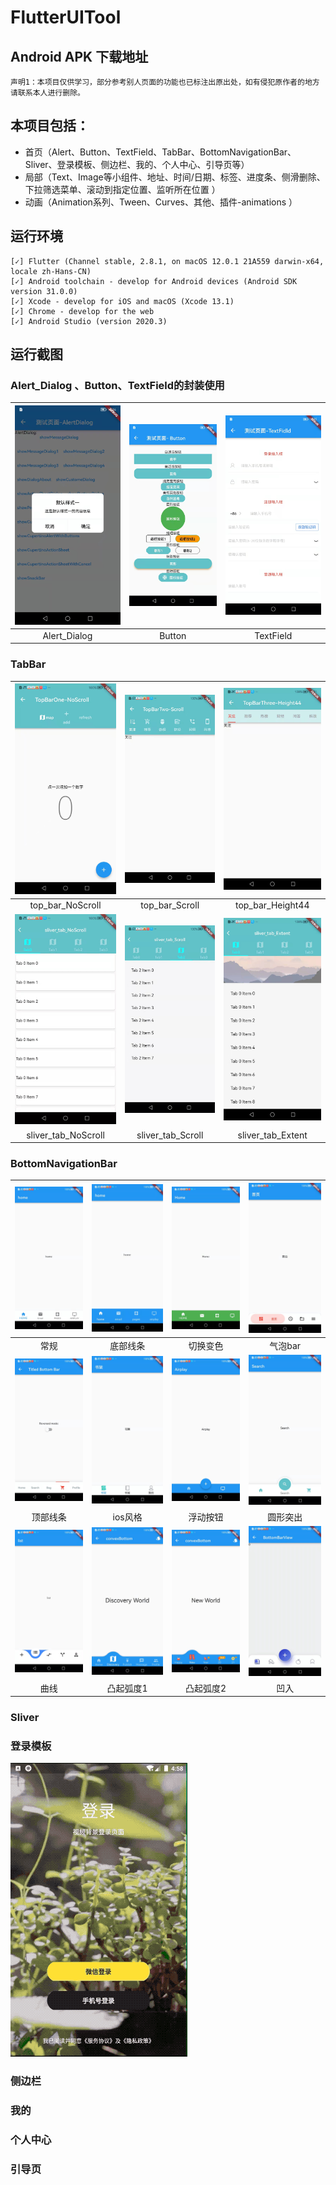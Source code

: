 # FlutterUITool

## Android APK 下载地址

`声明1：本项目仅供学习，部分参考别人页面的功能也已标注出原出处，如有侵犯原作者的地方请联系本人进行删除。`


## 本项目包括：

- 首页（Alert、Button、TextField、TabBar、BottomNavigationBar、Sliver、登录模板、侧边栏、我的、个人中心、引导页等）
- 局部（Text、Image等小组件、地址、时间/日期、标签、进度条、侧滑删除、下拉筛选菜单、滚动到指定位置、监听所在位置 ）
- 动画（Animation系列、Tween、Curves、其他、插件-animations ）


## 运行环境

```
[✓] Flutter (Channel stable, 2.8.1, on macOS 12.0.1 21A559 darwin-x64, locale zh-Hans-CN)
[✓] Android toolchain - develop for Android devices (Android SDK version 31.0.0)
[✓] Xcode - develop for iOS and macOS (Xcode 13.1)
[✓] Chrome - develop for the web
[✓] Android Studio (version 2020.3)

```

## 运行截图

### Alert_Dialog 、Button、TextField的封装使用
|![1](https://github.com/dushiling/flutter_ui_tool/blob/main/assets/demonst_img/alert_dialog.jpg)|![2](https://github.com/dushiling/flutter_ui_tool/blob/main/assets/demonst_img/button.jpg)|![3](https://github.com/dushiling/flutter_ui_tool/blob/main/assets/demonst_img/textfield.jpg)|
| :--: | :--: | :--: |
|Alert_Dialog|Button|TextField|



### TabBar
|![1](https://github.com/dushiling/flutter_ui_tool/blob/main/assets/demonst_img/tabbar/top_bar_NoScroll.jpeg)|![2](https://github.com/dushiling/flutter_ui_tool/blob/main/assets/demonst_img/tabbar/top_bar_Scroll.jpeg)|![3](https://github.com/dushiling/flutter_ui_tool/blob/main/assets/demonst_img/tabbar/top_bar_Height44.jpeg)|
| :--: | :--: | :--: | 
|top_bar_NoScroll|top_bar_Scroll|top_bar_Height44|
|![1](https://github.com/dushiling/flutter_ui_tool/blob/main/assets/demonst_img/tabbar/sliver_tab_NoScroll.jpeg)|![2](https://github.com/dushiling/flutter_ui_tool/blob/main/assets/demonst_img/tabbar/sliver_tab_Scroll.jpeg)|![3](https://github.com/dushiling/flutter_ui_tool/blob/main/assets/demonst_img/tabbar/sliver_tab_Extent.jpeg)
|sliver_tab_NoScroll|sliver_tab_Scroll|sliver_tab_Extent|



### BottomNavigationBar
|![1](https://github.com/dushiling/flutter_ui_tool/blob/main/assets/demonst_img/bottomNavigationBar/general.jpg)|![2](https://github.com/dushiling/flutter_ui_tool/blob/main/assets/demonst_img/bottomNavigationBar/bottom_line.jpg)|![3](https://github.com/dushiling/flutter_ui_tool/blob/main/assets/demonst_img/bottomNavigationBar/change_color.jpg)|![4](https://github.com/dushiling/flutter_ui_tool/blob/main/assets/demonst_img/bottomNavigationBar/bubble_bar.jpg)|
| :--: | :--: | :--: | :--: |
|常规|底部线条|切换变色|气泡bar|
|![1](https://github.com/dushiling/flutter_ui_tool/blob/main/assets/demonst_img/bottomNavigationBar/top_line.jpg)|![2](https://github.com/dushiling/flutter_ui_tool/blob/main/assets/demonst_img/bottomNavigationBar/ios_style.jpg)|![3](https://github.com/dushiling/flutter_ui_tool/blob/main/assets/demonst_img/bottomNavigationBar/float_button.jpg)|![4](https://github.com/dushiling/flutter_ui_tool/blob/main/assets/demonst_img/bottomNavigationBar/round.jpg)|
|顶部线条|ios风格|浮动按钮|圆形突出|
|![1](https://github.com/dushiling/flutter_ui_tool/blob/main/assets/demonst_img/bottomNavigationBar/curve.jpg)|![2](https://github.com/dushiling/flutter_ui_tool/blob/main/assets/demonst_img/bottomNavigationBar/convex.jpg)|![3](https://github.com/dushiling/flutter_ui_tool/blob/main/assets/demonst_img/bottomNavigationBar/convex2.jpg)|![4](https://github.com/dushiling/flutter_ui_tool/blob/main/assets/demonst_img/bottomNavigationBar/concave.jpg)|
|曲线|凸起弧度1|凸起弧度2|凹入|


### Sliver

### 登录模板
![测试gif](https://github.com/dushiling/project_image/blob/main/flutter_ui_tool/login/login_video_demo.gif)

### 侧边栏

### 我的

### 个人中心

### 引导页